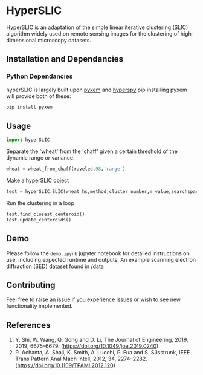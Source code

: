 # HyperSLIC

HyperSLIC is an adaptation of the simple linear iterative clustering (SLIC) algorithm widely used on remote sensing images for the clustering of high-dimensional microscopy datasets.
## Installation and Dependancies
### Python Dependancies
hyperSLIC is largely built upon [pyxem](https://pyxem.readthedocs.io/en/stable/index.html) and [hyperspy](https://hyperspy.org/hyperspy-doc/current/index.html)
pip installing pyxem will provide both of these:
```python
pip install pyxem
```
## Usage
```python
import hyperSLIC
```
Separate the 'wheat' from the 'chaff' given a certain threshold of the dynamic range or variance.
```python
wheat = wheat_from_chaff(raveled,98,'range')
```
Make a hyperSLIC object
```python
test = hyperSLIC.SLIC(wheat_hs,method,cluster_number,m_value,searchspace)
```
Run the clustering in a loop
```python
test.find_closest_centeroid()
test.update_centeroids()
```
## Demo
Please follow the ```demo.ipynb``` jupyter notebook for detailed instructions on use, including expected runtime and outputs. An example scanning electron diffraction (SED) dataset found in [/data](https://pages.github.com/)
## Contributing

Feel free to raise an issue if you experience issues or wish to see new functionality implemented.

## References
1. Y. Shi, W. Wang, Q. Gong and D. Li, The Journal of Engineering, 2019, 2019, 6675–6679. (https://doi.org/10.1049/joe.2019.0240)
2. R. Achanta, A. Shaji, K. Smith, A. Lucchi, P. Fua and S. Süsstrunk, IEEE Trans Pattern Anal Mach Intell, 2012, 34, 2274–2282. (https://doi.org/10.1109/TPAMI.2012.120)
